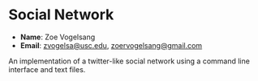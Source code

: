 # Social Network

- **Name**: Zoe Vogelsang
- **Email**: zvogelsa@usc.edu, zoervogelsang@gmail.com

An implementation of a twitter-like social network using a command line interface and text files.

